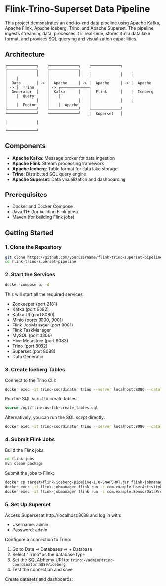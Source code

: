 # Flink-Trino-Superset Data Pipeline

This project demonstrates an end-to-end data pipeline using Apache Kafka, Apache Flink, Apache Iceberg, Trino, and Apache Superset. The pipeline ingests streaming data, processes it in real-time, stores it in a data lake format, and provides SQL querying and visualization capabilities.

## Architecture

```
┌─────────────┐    ┌─────────────┐    ┌─────────────┐    ┌─────────────┐    ┌─────────────┐
│             │    │             │    │             │    │             │    │             │
│  Data       │ -> │  Apache     │ -> │  Apache     │ -> │  Apache     │ -> │  Trino      │ -> ┌─────────────┐
│  Generator  │    │  Kafka      │    │  Flink      │    │  Iceberg    │    │  Query      │    │             │
│             │    │             │    │             │    │             │    │  Engine     │    │  Apache     │
└─────────────┘    └─────────────┘    └─────────────┘    └─────────────┘    └─────────────┘    │  Superset   │
                                                                                               │             │
                                                                                               └─────────────┘
```

## Components

- **Apache Kafka**: Message broker for data ingestion
- **Apache Flink**: Stream processing framework
- **Apache Iceberg**: Table format for data lake storage
- **Trino**: Distributed SQL query engine
- **Apache Superset**: Data visualization and dashboarding

## Prerequisites

- Docker and Docker Compose
- Java 11+ (for building Flink jobs)
- Maven (for building Flink jobs)

## Getting Started

### 1. Clone the Repository

```bash
git clone https://github.com/yourusername/flink-trino-superset-pipeline.git
cd flink-trino-superset-pipeline
```

### 2. Start the Services

```bash
docker-compose up -d
```

This will start all the required services:
- Zookeeper (port 2181)
- Kafka (port 9092)
- Kafka UI (port 8080)
- Minio (ports 9000, 9001)
- Flink JobManager (port 8081)
- Flink TaskManager
- MySQL (port 3306)
- Hive Metastore (port 9083)
- Trino (port 8082)
- Superset (port 8088)
- Data Generator

### 3. Create Iceberg Tables

Connect to the Trino CLI:

```bash
docker exec -it trino-coordinator trino --server localhost:8080 --catalog iceberg
```

Run the SQL script to create tables:

```sql
source /opt/flink/usrlib/create_tables.sql
```

Alternatively, you can run the SQL script directly:

```bash
docker exec -it trino-coordinator trino --server localhost:8080 --catalog iceberg -f /opt/flink/usrlib/create_tables.sql
```

### 4. Submit Flink Jobs

Build the Flink jobs:

```bash
cd flink-jobs
mvn clean package
```

Submit the jobs to Flink:

```bash
docker cp target/flink-iceberg-pipeline-1.0-SNAPSHOT.jar flink-jobmanager:/opt/flink/usrlib/
docker exec -it flink-jobmanager flink run -c com.example.UserActivityProcessor /opt/flink/usrlib/flink-iceberg-pipeline-1.0-SNAPSHOT.jar
docker exec -it flink-jobmanager flink run -c com.example.SensorDataProcessor /opt/flink/usrlib/flink-iceberg-pipeline-1.0-SNAPSHOT.jar
```

### 5. Set Up Superset

Access Superset at http://localhost:8088 and log in with:
- Username: admin
- Password: admin

Configure a connection to Trino:
1. Go to Data -> Databases -> + Database
2. Select "Trino" as the database type
3. Set the SQLAlchemy URI to: `trino://admin@trino-coordinator:8080/iceberg`
4. Test the connection and save

Create datasets and dashboards:
